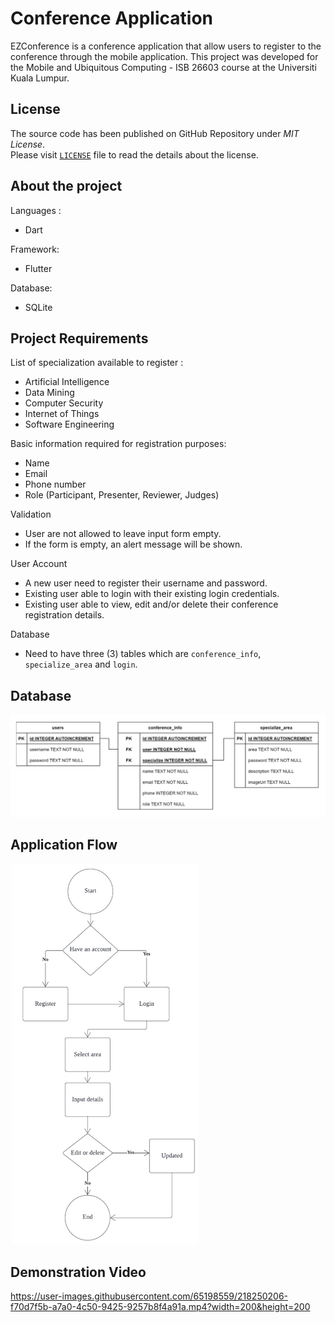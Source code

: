 # Conference Application

EZConference is a conference application that allow users to register to the conference through the mobile application. This project was developed for the Mobile and Ubiquitous Computing - ISB 26603 course at the Universiti Kuala Lumpur.

## License

The source code has been published on GitHub Repository under  _MIT License_.  
Please visit  [`LICENSE`](https://github.com/iamashraff/EZConference-Application/blob/main/LICENSE)  file to read the details about the license.

## About the project

Languages :
- Dart

Framework:
- Flutter

Database:
- SQLite


## Project Requirements

List of specialization available to register :
- Artificial Intelligence
- Data Mining
- Computer Security
- Internet of Things
- Software Engineering

Basic information required for registration purposes:
- Name
- Email
- Phone number
- Role (Participant, Presenter, Reviewer, Judges)

Validation
- User are not allowed to leave input form empty.
- If the form is empty, an alert message will be shown.

User Account
- A new user need to register their username and password.
- Existing user able to login with their existing login credentials.
- Existing user able to view, edit and/or delete their conference registration details.

Database
- Need to have three (3) tables which are `conference_info`, `specialize_area` and `login`.



## Database

<img src="https://raw.githubusercontent.com/iamashraff/Conference-Application/main/img/database2.jpg" width=700>

## Application Flow

<img src="https://raw.githubusercontent.com/iamashraff/Conference-Application/main/img/flowchart2.jpg" width=300>

## Demonstration Video


https://user-images.githubusercontent.com/65198559/218250206-f70d7f5b-a7a0-4c50-9425-9257b8f4a91a.mp4?width=200&height=200

